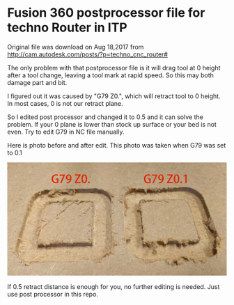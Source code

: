 # Fusion 360 postprocessor file for techno Router in ITP

Original file was download on Aug 18,2017 from http://cam.autodesk.com/posts/?p=techno_cnc_router#

The only problem with that postprocessor file is it will drag tool at 0 height after a tool change, leaving a tool mark at rapid speed. So this may both damage part and bit.

I figured out it was caused by "G79 Z0.", which will retract tool to 0 height. In most cases, 0 is not our retract plane.

So I edited post processor and changed it to 0.5 and it can solve the problem. If your 0 plane is lower than stock up surface or your bed is not even. Try to edit G79 in NC file manually.

Here is photo before and after edit. This photo was taken when G79 was set to 0.1

![](https://raw.githubusercontent.com/DeqingSun/technoCNC_ITP_postprocessor_Fusion/master/toolMark.jpg)

If 0.5 retract distance is enough for you, no further editing is needed. Just use post processor in this repo.

